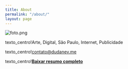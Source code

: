 ```yaml
---
title: About
permalink: "/about/"
layout: page
---
```


![foto.png](/uploads/foto.png)



texto_centro!Arte, Digital, São Paulo, Internet, Publicidade

texto_centro!contato@dudanev.me

texto_centro!**[Baixar resumo completo](http://bit.ly/2vuv1jl)**